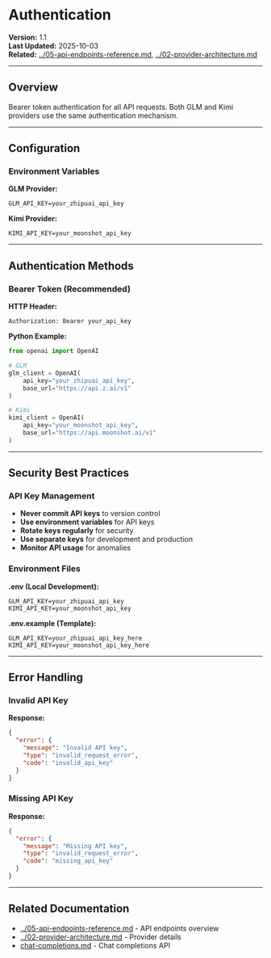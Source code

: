 # Authentication

**Version:** 1.1  
**Last Updated:** 2025-10-03  
**Related:** [../05-api-endpoints-reference.md](../05-api-endpoints-reference.md), [../02-provider-architecture.md](../02-provider-architecture.md)

---

## Overview

Bearer token authentication for all API requests. Both GLM and Kimi providers use the same authentication mechanism.

---

## Configuration

### Environment Variables

**GLM Provider:**
```env
GLM_API_KEY=your_zhipuai_api_key
```

**Kimi Provider:**
```env
KIMI_API_KEY=your_moonshot_api_key
```

---

## Authentication Methods

### Bearer Token (Recommended)

**HTTP Header:**
```http
Authorization: Bearer your_api_key
```

**Python Example:**
```python
from openai import OpenAI

# GLM
glm_client = OpenAI(
    api_key="your_zhipuai_api_key",
    base_url="https://api.z.ai/v1"
)

# Kimi
kimi_client = OpenAI(
    api_key="your_moonshot_api_key",
    base_url="https://api.moonshot.ai/v1"
)
```

---

## Security Best Practices

### API Key Management

- **Never commit API keys** to version control
- **Use environment variables** for API keys
- **Rotate keys regularly** for security
- **Use separate keys** for development and production
- **Monitor API usage** for anomalies

### Environment Files

**.env (Local Development):**
```env
GLM_API_KEY=your_zhipuai_api_key
KIMI_API_KEY=your_moonshot_api_key
```

**.env.example (Template):**
```env
GLM_API_KEY=your_zhipuai_api_key_here
KIMI_API_KEY=your_moonshot_api_key_here
```

---

## Error Handling

### Invalid API Key

**Response:**
```json
{
  "error": {
    "message": "Invalid API key",
    "type": "invalid_request_error",
    "code": "invalid_api_key"
  }
}
```

### Missing API Key

**Response:**
```json
{
  "error": {
    "message": "Missing API key",
    "type": "invalid_request_error",
    "code": "missing_api_key"
  }
}
```

---

## Related Documentation

- [../05-api-endpoints-reference.md](../05-api-endpoints-reference.md) - API endpoints overview
- [../02-provider-architecture.md](../02-provider-architecture.md) - Provider details
- [chat-completions.md](chat-completions.md) - Chat completions API

